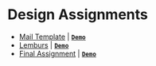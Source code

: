 # Design Assignments

- [Mail Template](Assignment-4/) | [**`Demo`**](https://coderushnepal.github.io/PoojaShrestha/Design/Assignment-4/?target=_blank)
- [Lemburs](Lemburs/) | [**`Demo`**](https://coderushnepal.github.io/PoojaShrestha/Design/Assignment-5/?target=_blank)
- [Final Assignment](Final-Assignment/) | [**`Demo`**](https://coderushnepal.github.io/PoojaShrestha/Design/Final-Assignment/)

